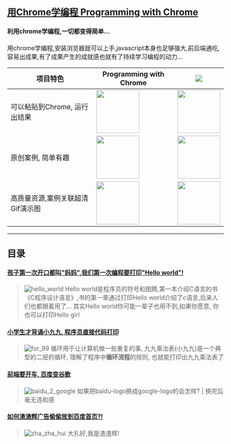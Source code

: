 ## [用Chrome学编程 Programming with Chrome](https://zhaoolee.com/ProgrammingWithChrome/)


#### 利用chrome学编程,一切都变得简单...

用chrome学编程,安装浏览器就可以上手,javascript本身也足够强大,前后端通吃,容易出成果,有了成果产生的成就感也就有了持续学习编程的动力...

| 项目特色   | Programming with Chrome    | [![](https://img.shields.io/badge/ChineseBQB-READEME-brightgreen)](https://github.com/zhaoolee/ChineseBQB) |
| --- | --- | --- |
| 可以粘贴到Chrome, 运行出结果  | <img height='100px' style='height:100px;'  src='https://user-images.githubusercontent.com/15868458/62856847-8e954700-bd28-11e9-8797-76e014ce06d3.gif' />  | <img height='100px' style='height:100px;'  src='https://raw.githubusercontent.com/zhaoolee/ChineseBQB/master/017Playing_%E6%BC%94%E5%A5%8F%F0%9F%8E%BBBQB/0.gif' /> |
| 原创案例, 简单有趣  | <img height='100px' style='height:100px;'  src='https://user-images.githubusercontent.com/15868458/62918966-d8873700-bdd3-11e9-8a64-02fe0fc3d170.gif' /> | <img height='100px' style='height:100px;'  src='https://raw.githubusercontent.com/zhaoolee/ChineseBQB/master/024Programmer_%E7%A8%8B%E5%BA%8F%E5%91%98%F0%9F%91%A9%F0%9F%8F%BF%E2%80%8D%F0%9F%92%BB%F0%9F%91%A8%F0%9F%8F%BE%E2%80%8D%F0%9F%92%BB%F0%9F%91%A9%F0%9F%8F%BC%E2%80%8D%F0%9F%92%BB%F0%9F%91%A8%F0%9F%8F%BD%E2%80%8D%F0%9F%92%BB%F0%9F%91%A9%F0%9F%8F%BB%E2%80%8D%F0%9F%92%BB%F0%9F%91%A9%F0%9F%8F%BB%E2%80%8D%F0%9F%92%BB%F0%9F%91%A8%E2%80%8D%F0%9F%92%BB%E2%80%8DBQB/89E42AEF082690539C7780142B7EE5F3.png' /> |
| 高质量资源,案例关联超清Gif演示图 | <img height='100px' style='height:100px;'  src='https://user-images.githubusercontent.com/15868458/62925032-01afc380-bde4-11e9-91dc-023d0a0a0bfe.png' />  | <img height='100px' style='height:100px;'  src='https://raw.githubusercontent.com/zhaoolee/ChineseBQB/master/031Penguin_%E6%B2%99%E9%9B%95%E4%BC%81%E9%B9%85%F0%9F%90%A7BQB/0.gif' /> |



---

## 目录

#### [孩子第一次开口都叫"妈妈",我们第一次编程要打印"Hello world"!](https://zhaoolee.com/ProgrammingWithChrome/hello_world/) 
> ![hello_world](https://user-images.githubusercontent.com/15868458/62909969-4bcb8180-bdb1-11e9-9d45-2179564c1828.gif)
> Hello world是程序员的符号和图腾,第一本介绍C语言的书《C程序设计语言》,书的第一章通过打印Hello world介绍了c语言,后来人们也都跟着用了... 其实Hello world你可能一辈子也用不到,如果你愿意, 你也可以打印Hello girl


#### [小学生才背诵小九九, 程序员直接代码打印](https://zhaoolee.com/ProgrammingWithChrome/for_99/)
> ![for_99](https://user-images.githubusercontent.com/15868458/62908815-7e26b000-bdac-11e9-86ec-97251deb2ae0.gif)
> 循环用于让计算机做一些重复的事, 九九乘法表(小九九)是一个典型的二层的循环, 理解了程序中**循环流程**的规则, 也就能打印出九九乘法表了


#### [前端要开车, 百度变谷歌](https://zhaoolee.com/ProgrammingWithChrome/baidu_2_google/)

> ![baidu_2_google](https://user-images.githubusercontent.com/15868458/62856847-8e954700-bd28-11e9-8797-76e014ce06d3.gif)
> 如果把baidu-logo换成google-logo的会怎样?  | 换完后毫无违和感

#### [如何渣渣辉广告偷偷放到百度首页?!](https://zhaoolee.com/ProgrammingWithChrome/zha_zha_hui/)
> ![zha_zha_hui](https://user-images.githubusercontent.com/15868458/62918966-d8873700-bdd3-11e9-8a64-02fe0fc3d170.gif)
> 大扎好,我是渣渣辉!